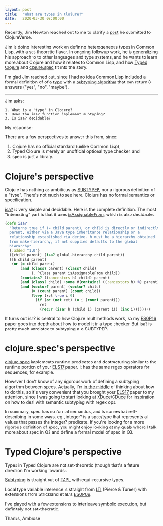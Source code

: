 ```yaml
---
layout: post
title:  "What are types in Clojure?"
date:   2020-03-30 08:00:00
---
```


Recently, Jim Newton reached out to me to clarify a
[post](https://clojureverse.org/t/determining-subtype-at-runtime/5614)
he submitted to ClojureVerse.

Jim is doing [interesting work](https://www.lrde.epita.fr/dload/papers/newton.18.phd.pdf) on defining heterogeneous types in
Common Lisp, with a set-theoretic flavor. In ongoing followup work, he is generalizing his approach to
to other languages and type systems, and he wants to learn more about Clojure
and how it relates to Common Lisp, and how [Typed Clojure](https://github.com/typedclojure/typedclojure) and
[clojure.spec](https://github.com/clojure/spec.alpha) fit into the story.

I'm glad Jim reached out, since I had no idea Common Lisp included a formal definition of
of a [type](http://www.lispworks.com/documentation/lw51/CLHS/Body/04_bc.htm) with a
[subtyping algorithm](http://clhs.lisp.se/Body/f_subtpp.htm) that can return 3 answers
("yes", "no", "maybe").

<hr />

Jim asks:

```
1. What is a 'type' in Clojure?
2. Does the isa? function implement subtyping?
3. Is isa? decidable?
```

My response:

There are a few perspectives to answer this from, since:

1. Clojure has no official standard (unlike Common Lisp),
2. Typed Clojure is merely an unofficial optional type checker, and
3. spec is just a library.

# Clojure's perspective

Clojure has nothing as ambitious as [SUBTYPEP](http://clhs.lisp.se/Body/f_subtpp.htm), nor a rigorous definition of a "type".
There's not much to see here, Clojure has no formal semantics or specification.

[isa?](https://github.com/clojure/clojure/blob/38bafca9e76cd6625d8dce5fb6d16b87845c8b9d/src/clj/clojure/core.clj#L5564-L5583)
is very simple and decidable. Here is the complete definition.
The most "interesting" part is that it uses
[isAssignableFrom](https://docs.oracle.com/javase/8/docs/api/java/lang/Class.html#isAssignableFrom-java.lang.Class-),
which is also decidable.

```clojure
(defn isa?
  "Returns true if (= child parent), or child is directly or indirectly derived from
  parent, either via a Java type inheritance relationship or a
  relationship established via derive. h must be a hierarchy obtained
  from make-hierarchy, if not supplied defaults to the global
  hierarchy"
  {:added "1.0"}
  ([child parent] (isa? global-hierarchy child parent))
  ([h child parent]
   (or (= child parent)
       (and (class? parent) (class? child)
            (. ^Class parent isAssignableFrom child))
       (contains? ((:ancestors h) child) parent)
       (and (class? child) (some #(contains? ((:ancestors h) %) parent) (supers child)))
       (and (vector? parent) (vector? child)
            (= (count parent) (count child))
            (loop [ret true i 0]
              (if (or (not ret) (= i (count parent)))
                ret
                (recur (isa? h (child i) (parent i)) (inc i))))))))
```

It turns out isa? is central to how Clojure multimethods work, so my [ESOP16](https://frenchy64.github.io/papers/esop16-short.pdf)
paper goes into depth about how to model it in a type checker. But isa? is pretty much unrelated to subtyping a la SUBTYPEP.

# clojure.spec's perspective

[clojure.spec](https://github.com/clojure/spec.alpha) implements runtime predicates and destructuring similar
to the runtime portion of your [ELS17](https://www.lrde.epita.fr/wiki/Publications/newton.17.els) paper. It has the same regex operators
for sequences, for example.

However I don't know of any rigorous work of defining a subtyping algorithm between
specs. Actually, I'm [in the middle](https://github.com/typedclojure/typedclojure/blob/7ba8eb9956d016b5878c9dfab770c885226bd1be/typed/clj.spec/src/typed/clj/spec/subtype.clj)
of thinking about how to do this, so it's very convenient
that you brought your [ELS17](https://www.lrde.epita.fr/wiki/Publications/newton.17.els)
paper to my attention, since I was going to start looking
at [XDuce](https://en.wikipedia.org/wiki/XML_transformation_language#Existing_languages)/[CDuce](https://en.wikipedia.org/wiki/CDuce) for inspiration on how to deal with semantic subtyping with regex ops.

In summary, spec has no formal semantics, and is somewhat self-describing in some
ways. eg., integer? is a spec/type that represents all values that passes the integer? predicate.
If you're looking for a more rigorous definition of spec, you might enjoy
looking at [my quals](https://ambrosebs.com/talks/quals-answers.pdf) where I talk more about spec in Q2 and define a formal model
of spec in Q3.

# Typed Clojure's perspective

Types in Typed Clojure are not set-theoretic (though that's a future direction I'm working towards).

[Subtyping](https://github.com/typedclojure/typedclojure/blob/7ba8eb9956d016b5878c9dfab770c885226bd1be/typed/clj.checker/src/clojure/core/typed/checker/jvm/subtype.clj#L141) is straight out of [TAPL](https://www.cis.upenn.edu/~bcpierce/tapl/) with equi-recursive types.

Local type variable inference is straight from [LTI](https://www.cis.upenn.edu/~bcpierce/papers/lti-toplas.pdf)
(Pierce & Turner) with extensions
from Strickland et al.'s [ESOP09](https://www2.ccs.neu.edu/racket/pubs/esop09-sthf.pdf).

I've played with a few extensions to interleave symbolic execution, but definitely not set-theoretic.

Thanks,
Ambrose
